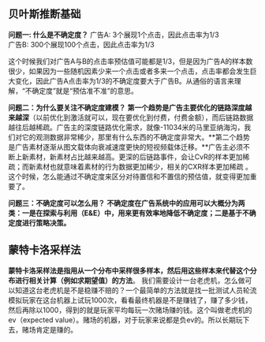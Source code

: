 ## 贝叶斯推断基础
**问题一: 什么是不确定度？**
广告A: 3个展现1个点击，因此点击率为1/3  
广告B: 300个展现100个点击，因此点击率为1/3

这个时候我们对广告A与B的点击率预估值可能都是1/3，但是因为广告A的样本数很少，如果因为一些随机因素少来一个点击或者多来一个点击，点击率都会发生巨大变化，因此广告A点击率为1/3的不确定度要大于广告B。从通俗的语言来理解，“不确定度”就是“预估准不准”的意思。

**问题二：为什么要关注不确定度建模？**
**第一个趋势是广告主要优化的链路深度越来越深**（以前优化到激活就可以，现在要优化到付费，付费金额），而后链路数据越往后越稀疏。广告主的深度链路优化需求，就像-11034米的马里亚纳海沟，我们对它的观测数据非常稀少，那里有什么东西的不确定度非常大。**第二个趋势是广告素材逐渐从图文载体向衰减速度更快的短视频载体迁移。**广告主必须不断上新素材，新素材占比越来越高。更深的后链路事件，会让CvR的样本更加稀疏；而新素材也就意味着素材的行为数据更加稀少，相关的CXR样本更加稀疏 。这个时候，怎么能通过不确定度来区分对待置信和不置信的预估值，就变得更加重要了。

**问题三：不确定度可以怎么用？**
**不确定度在广告系统中的应用可以大概分为两类：一是在探索与利用（E&E）中，用来更有效率地降低不确定度；二是基于不确定度进行策略决策。**

## 蒙特卡洛采样法
**蒙特卡洛采样法是指用从一个分布中采样很多样本，然后用这些样本来代替这个分布进行相关计算（例如求期望值）的方法**。
我们需要设计一台老虎机，怎么做可以知道这台老虎机是不是稳赚不赔的？一个最简单的方法就是找一批测试人员轮流模拟玩家在这台机器上试玩1000次，看看最终机器是不是赚钱了，赚了多少钱，然后再除以1000，得到的就是玩家平均每玩一次赌场赚的钱。这个叫做老虎机的ev（expected value）。赌场的机器，对于玩家来说都是负ev的。所以长期玩下去，赌场肯定是赚的。